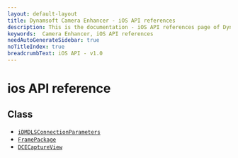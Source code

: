 ```yaml
---
layout: default-layout
title: Dynamsoft Camera Enhancer - iOS API references
description: This is the documentation - iOS API references page of Dynamsoft Camera Enhancer.
keywords:  Camera Enhancer, iOS API references
needAutoGenerateSidebar: true
noTitleIndex: true
breadcrumbText: iOS API - v1.0
---
```


# ios API reference

## Class

- [`iDMDLSConnectionParameters`]({{site.ios-api-auxiliary}}dls-connection.html)
- [`FramePackage`]({{site.ios-api-auxiliary}}framepackage.html)
- [`DCECaptureView`]({{site.ios-api-auxiliary}}captureview.html)
